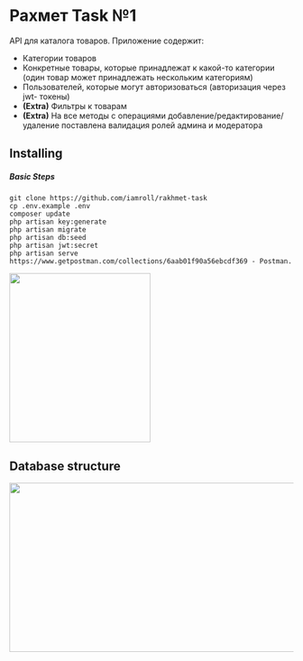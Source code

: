 # Рахмет Task №1
API для каталога товаров. Приложение содержит:

- Категории товаров
- Конкретные товары, которые принадлежат к какой-то категории (один товар может принадлежать нескольким категориям)
- Пользователей, которые могут авторизоваться (авторизация через jwt- токены)
- **(Extra)** Фильтры к товарам
- **(Extra)** На все методы с операциями добавление/редактирование/удаление поставлена валидация ролей админа и модератора
## Installing 
##### Basic Steps
```
git clone https://github.com/iamroll/rakhmet-task
cp .env.example .env
composer update
php artisan key:generate
php artisan migrate
php artisan db:seed
php artisan jwt:secret
php artisan serve
https://www.getpostman.com/collections/6aab01f90a56ebcdf369 - Postman.
```
<img src="https://user-images.githubusercontent.com/27915539/58758913-69c06e80-8544-11e9-855e-0b0c26905167.PNG" width="250" height="300">

## Database structure

<img src="https://user-images.githubusercontent.com/27915539/58758982-2a465200-8545-11e9-85d8-a3588e9a8530.PNG" width="550" height="300">
